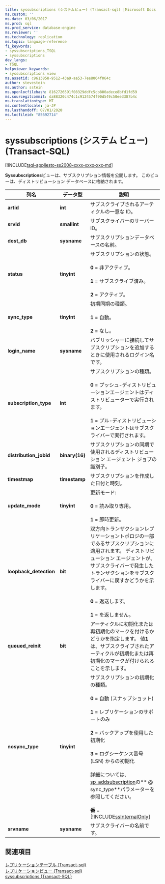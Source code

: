 ```yaml
---
title: syssubscriptions (システムビュー) (Transact-sql) |Microsoft Docs
ms.custom: ''
ms.date: 03/06/2017
ms.prod: sql
ms.prod_service: database-engine
ms.reviewer: ''
ms.technology: replication
ms.topic: language-reference
f1_keywords:
- syssubscriptions_TSQL
- syssubscriptions
dev_langs:
- TSQL
helpviewer_keywords:
- syssubscriptions view
ms.assetid: c9613858-9512-43a9-aa53-7ee8064f064c
author: stevestein
ms.author: sstein
ms.openlocfilehash: 8162726591f08329ddfc5cb800adece8bfd1fd59
ms.sourcegitcommit: da88320c474c1c9124574f90d549c50ee3387b4c
ms.translationtype: MT
ms.contentlocale: ja-JP
ms.lasthandoff: 07/01/2020
ms.locfileid: "85692714"
---
```

# <a name="syssubscriptions-system-view-transact-sql"></a>syssubscriptions (システム ビュー) (Transact-SQL)
[!INCLUDE[tsql-appliesto-ss2008-xxxx-xxxx-xxx-md](../../includes/applies-to-version/sqlserver.md)]

  **Syssubscriptions**ビューは、サブスクリプション情報を公開します。 このビューは、ディストリビューション データベースに格納されます。  
  
|列名|データ型|説明|  
|-----------------|---------------|-----------------|  
|**artid**|**int**|サブスクライブされるアーティクルの一意な ID。|  
|**srvid**|**smallint**|サブスクライバーのサーバー ID。|  
|**dest_db**|**sysname**|サブスクリプションデータベースの名前。|  
|**status**|**tinyint**|サブスクリプションの状態。<br /><br /> **0** = 非アクティブ。<br /><br /> **1** = サブスクライブ済み。<br /><br /> **2** = アクティブ。|  
|**sync_type**|**tinyint**|初期同期の種類。<br /><br /> **1** = 自動。<br /><br /> **2** = なし。|  
|**login_name**|**sysname**|パブリッシャーに接続してサブスクリプションを追加するときに使用されるログイン名です。|  
|**subscription_type**|**int**|サブスクリプションの種類。<br /><br /> **0** = プッシュ-ディストリビューションエージェントはディストリビューターで実行されます。<br /><br /> **1** = プル-ディストリビューションエージェントはサブスクライバーで実行されます。|  
|**distribution_jobid**|**binary(16)**|サブスクリプションの同期で使用されるディストリビューション エージェント ジョブの識別子。|  
|**timestmap**|**timestamp**|サブスクリプションを作成した日付と時刻。|  
|**update_mode**|**tinyint**|更新モード:<br /><br /> **0** = 読み取り専用。<br /><br /> **1** = 即時更新。|  
|**loopback_detection**|**bit**|双方向トランザクションレプリケーショントポロジの一部であるサブスクリプションに適用されます。 ディストリビューション エージェントが、サブスクライバーで発生したトランザクションをサブスクライバーに戻すかどうかを示します。<br /><br /> **0** = 返送します。<br /><br /> **1** = を返しません。|  
|**queued_reinit**|**bit**|アーティクルに初期化または再初期化のマークを付けるかどうかを指定します。 値**1**は、サブスクライブされたアーティクルが初期化または再初期化のマークが付けられることを示します。|  
|**nosync_type**|**tinyint**|サブスクリプションの初期化の種類。<br /><br /> **0** = 自動 (スナップショット)<br /><br /> **1** = レプリケーションのサポートのみ<br /><br /> **2** = バックアップを使用した初期化<br /><br /> **3** = ログシーケンス番号 (LSN) からの初期化<br /><br /> 詳細については、 [sp_addsubscription](../../relational-databases/system-stored-procedures/sp-addsubscription-transact-sql.md)の** \@ sync_type**パラメーターを参照してください。<br /><br /> **番** = [!INCLUDE[ssInternalOnly](../../includes/ssinternalonly-md.md)]|  
|**srvname**|**sysname**|サブスクライバーの名前です。|  
  
## <a name="see-also"></a>関連項目  
 [レプリケーションテーブル &#40;Transact-sql&#41;](../../relational-databases/system-tables/replication-tables-transact-sql.md)   
 [レプリケーションビュー &#40;Transact-sql&#41;](../../relational-databases/system-views/replication-views-transact-sql.md)   
 [syssubscriptions &#40;Transact-SQL&#41;](../../relational-databases/system-tables/syssubscriptions-transact-sql.md)  
  
  
